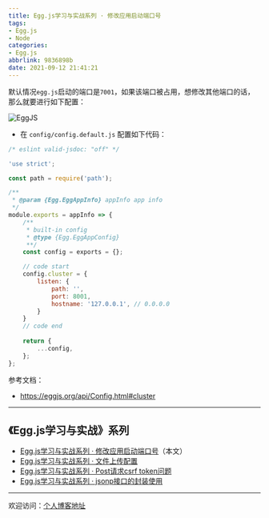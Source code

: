 ```yaml
---
title: Egg.js学习与实战系列 · 修改应用启动端口号
tags:
- Egg.js
- Node
categories:
- Egg.js
abbrlink: 9836898b
date: 2021-09-12 21:41:21
---
```


默认情况`egg.js`启动的端口是`7001`，如果该端口被占用，想修改其他端口的话，那么就要进行如下配置：

![EggJS](https://tiven.cn/static/img/img-eggjs-service-2sMvHXzfGw56wKUBOhbMm.jpg)

[//]: # (<!-- more -->)

* 在 `config/config.default.js` 配置如下代码：

```javascript
/* eslint valid-jsdoc: "off" */

'use strict';

const path = require('path');

/**
 * @param {Egg.EggAppInfo} appInfo app info
 */
module.exports = appInfo => {
    /**
     * built-in config
     * @type {Egg.EggAppConfig}
     **/
    const config = exports = {};

    // code start
    config.cluster = {
        listen: {
            path: '',
            port: 8001,
            hostname: '127.0.0.1', // 0.0.0.0
        }
    }
    // code end
    
    return {
        ...config,
    };
};
```

参考文档：
* https://eggjs.org/api/Config.html#cluster

---

## 《Egg.js学习与实战》系列

* [Egg.js学习与实战系列 · 修改应用启动端口号](https://tiven.cn/p/9836898b/ "修改应用启动端口号")（本文）
* [Egg.js学习与实战系列 · 文件上传配置](https://tiven.cn/p/a31793d2/ "文件上传配置")
* [Egg.js学习与实战系列 · Post请求csrf token问题](https://tiven.cn/p/c988d645/ "Post请求`csrf token`问题")
* [Egg.js学习与实战系列 · jsonp接口的封装使用](https://tiven.cn/p/e2d64b18/ "jsonp接口的封装使用")

---

欢迎访问：[个人博客地址](https://tiven.cn/p/9836898b/ "天問博客")
